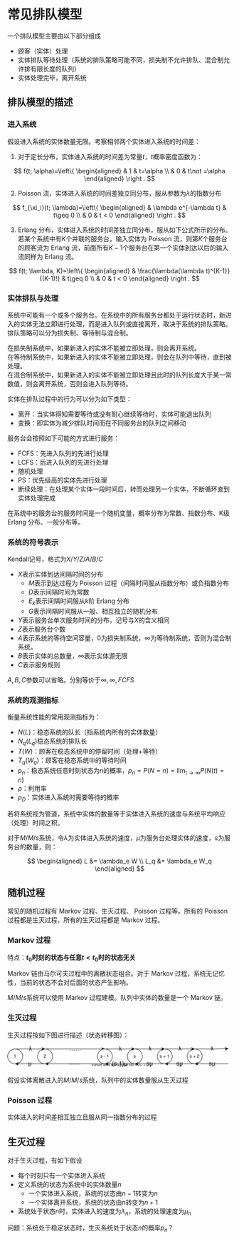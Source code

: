 # 常见排队模型

一个排队模型主要由以下部分组成

* 顾客（实体）处理
* 实体排队等待处理（系统的排队策略可能不同，损失制不允许排队、混合制允许排有限长度的队列）
* 实体处理完毕，离开系统

## 排队模型的描述

### 进入系统

假设进入系统的实体数量无限。考察相邻两个实体进入系统的时间差：

1. 对于定长分布，实体进入系统的时间差为常量$t$，$t$概率密度函数为：

$$
f(t; \alpha)=\left\{
\begin{aligned}
    & 1 & t=\alpha \\
    & 0 & t\not =\alpha
\end{aligned}
\right .
$$

2.  Poisson 流，实体进入系统的时间差独立同分布，服从参数为$\lambda$的指数分布

$$
f_{\xi_i}(t; \lambda)=\left\{
\begin{aligned}
    & \lambda e^{-\lambda t} & t\geq 0 \\
    & 0 & t < 0
\end{aligned}
\right .
$$

3. Erlang 分布，实体进入系统的时间差独立同分布，服从如下公式所示的分布。若某个系统中有$K$个并联的服务台，输入实体为 Poisson 流，则第$K$个服务台的顾客流为 Erlang 流，前面所有$K - 1$个服务台在第一个实体到达以后的输入流同样为 Erlang 流。

$$
f(t; \lambda, K)=\left\{
\begin{aligned}
    & \frac{\lambda(\lambda t)^{K-1}}{(K-1)!} & t\geq 0 \\
    & 0 & t < 0
\end{aligned}
\right .
$$

### 实体排队与处理

系统中可能有一个或多个服务台。在系统中的所有服务台都处于运行状态时，新进入的实体无法立即进行处理，而是进入队列或直接离开，取决于系统的排队策略。排队策略可以分为损失制、等待制与混合制。  

在损失制系统中，如果新进入的实体不能被立即处理，则会离开系统。  
在等待制系统中，如果新进入的实体不能被立即处理，则会在队列中等待，直到被处理。  
在混合制系统中，如果新进入的实体不能被立即处理且此时的队列长度大于某一常数值，则会离开系统，否则会进入队列等待。

实体在排队过程中的行为可以分为如下类型：

* 离开：当实体得知需要等待或没有耐心继续等待时，实体可能退出队列
* 变换：即实体为减少排队时间而在不同服务台的队列之间移动

服务台会按照如下可能的方式进行服务：

* FCFS：先进入队列的先进行处理
* LCFS：后进入队列的先进行处理
* 随机处理
* PS：优先级高的实体先进行处理
* 断续处理：在处理某个实体一段时间后，转而处理另一个实体，不断循环直到实体处理完成

在系统中的服务台的服务时间是一个随机变量，概率分布为常数、指数分布、K级 Erlang 分布、一般分布等。

### 系统的符号表示

Kendall记号，格式为$X/Y/Z/A/B/C$

* $X$表示实体到达间隔时间的分布
  * $M$表示到达过程为 Poisson 过程（间隔时间服从指数分布）或负指数分布
  * $D$表示间隔时间为常数
  * $E_k$表示间隔时间服从$k$阶 Erlang 分布
  * $G$表示间隔时间服从一般、相互独立的随机分布
* $Y$表示服务台单次服务时间的分布，记号与$X$的含义相同
* $Z$表示服务台个数
* $A$表示系统的等待空间容量，$0$为损失制系统，$\infty$为等待制系统，否则为混合制系统。
* $B$表示实体的总数量，$\infty$表示实体源无限
* $C$表示服务规则

$A, B, C$参数可以省略。分别等价于$\infty, \infty, \mathit{FCFS}$

### 系统的观测指标

衡量系统性能的常用观测指标为：

* $N(L)$：稳态系统的队长（指系统内所有的实体数量）
* $N_q(L_q)$稳态系统的排队长
* $T(W)$：顾客在稳态系统中的停留时间（处理+等待）
* $T_q(W_q)$：顾客在稳态系统中的等待时间
* $p_n$：稳态系统任意时刻状态为$n$的概率，$p_n=P(N=n)=\lim_{t\rightarrow \infty}P(N(t) = n)$
* $\rho$：利用率
* $p_D$：实体进入系统时需要等待的概率

若将系统视为管道，系统中实体的数量等于实体进入系统的速度与系统平均响应（处理）时间之积。

对于$M/M/s$系统，令$\lambda$为实体进入系统的速度，$\mu$为服务台处理实体的速度，$s$为服务台的数量，则：

$$
\begin{aligned}
L &= \lambda_e W \\
L_q &= \lambda_e W_q
\end{aligned}
$$

## 随机过程

常见的随机过程有 Markov 过程、生灭过程、 Poisson 过程等。所有的 Poisson 过程都是生灭过程，所有的生灭过程都是 Markov 过程。

### Markov 过程

特点：**$t_0$时刻的状态与任意$t<t_0$时的状态无关**

Markov 链由马尔可夫过程中的离散状态组合。对于 Markov 过程，系统无记忆性，当前的状态不会对后面的状态产生影响。

$M/M/s$系统可以使用 Markov 过程建模。队列中实体的数量是一个 Markov 链。

### 生灭过程

生灭过程按如下图进行描述（状态转移图）：

![Birt-Death Process](img/1.svg)

假设实体离散进入的$M/M/s$系统，队列中的实体数量服从生灭过程

### Poisson 过程

实体进入的时间差相互独立且服从同一指数分布的过程

## 生灭过程

对于生灭过程，有如下假设

* 每个时刻只有一个实体进入系统
* 定义系统的状态为系统中的实体数量$n$
  * 一个实体进入系统，系统的状态由$n-1$转变为$n$
  * 一个实体离开系统，系统的状态由$n$转变为$n+1$
* 系统处于状态$n$时，实体进入的速度为$\lambda _n$，系统的处理速度为$\mu_n$

问题：系统处于稳定状态时，生灭系统处于状态$n$的概率$p_n$？

